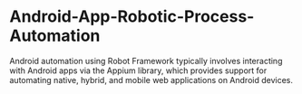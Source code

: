 # Android-App-Robotic-Process-Automation
Android automation using Robot Framework typically involves interacting with Android apps via the Appium library, which provides support for automating native, hybrid, and mobile web applications on Android devices.
